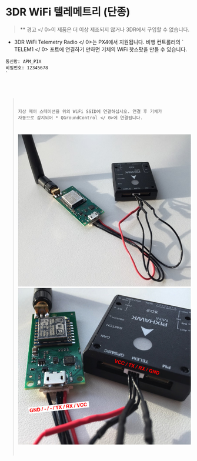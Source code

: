 # 3DR WiFi 텔레메트리 (단종)

> ** 경고 </ 0>이 제품은 더 이상 제조되지 않거나 3DR에서 구입할 수 없습니다.</p> </blockquote> 
> 
> * 3DR WiFi Telemetry Radio </ 0>는 PX4에서 지원됩니다. 비행 컨트롤러의 ` TELEM1 </ 0> 포트에 연결하기 만하면 기체의 WiFi 핫스팟을 만들 수 있습니다.</p>

<pre><code class="sh">통신망: APM_PIX
비밀번호: 12345678
`</pre> 
> 
> 지상 제어 스테이션을 위의 WiFi SSID에 연결하십시오. 연결 후 기체가 자동으로 감지되어 * QGroundControl </ 0>에 연결됩니다.</p> 
> 
> ![3DR Wifi Telemetry Radio 1](../../assets/hardware/telemetry/3dr_telemetry_wifi_1.jpg) ![3DR Wifi Telemetry Radio 2](../../assets/hardware/telemetry/3dr_telemetry_wifi_2.jpg)